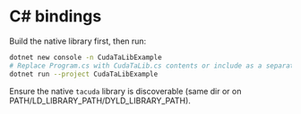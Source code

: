 # C# bindings

Build the native library first, then run:
```bash
dotnet new console -n CudaTaLibExample
# Replace Program.cs with CudaTaLib.cs contents or include as a separate file.
dotnet run --project CudaTaLibExample
```
Ensure the native `tacuda` library is discoverable (same dir or on PATH/LD_LIBRARY_PATH/DYLD_LIBRARY_PATH).
